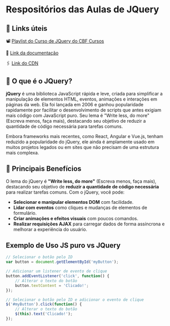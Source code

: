 # Respositórios das Aulas de JQuery

## 🔗 Links úteis
📽️ [Playlist do Curso de JQuery do CBF Cursos](https://www.youtube.com/playlist?list=PLx4x_zx8csUiOBWiybY2cIjhNLIUn4JCn)

📘 [Link da documentação](https://jquery.com/)

🖇️ [Link do CDN](https://releases.jquery.com/)

## 🤔 O que é o JQuery?
**jQuery** é uma biblioteca JavaScript rápida e leve, criada para simplificar a manipulação de elementos HTML, eventos, animações e interações em páginas da web. 
Ela foi lançada em 2006 e ganhou popularidade rapidamente por facilitar o desenvolvimento de scripts que antes exigiam mais código com JavaScript puro. 
Seu lema é "Write less, do more" (Escreva menos, faça mais), destacando seu objetivo de reduzir a quantidade de código necessária para tarefas comuns.

Embora frameworks mais recentes, como React, Angular e Vue.js, tenham reduzido a popularidade do jQuery, ele ainda é amplamente usado em muitos projetos 
legados ou em sites que não precisam de uma estrutura mais complexa.

## 🧐 Principais Benefícios
O lema do jQuery é **"Write less, do more"** (Escreva menos, faça mais), destacando seu objetivo de **reduzir a quantidade de código necessária** para realizar tarefas comuns. Com o jQuery, você pode:

- **Selecionar e manipular elementos DOM** com facilidade.
- **Lidar com eventos** como cliques e mudanças de elementos de formulário.
- **Criar animações e efeitos visuais** com poucos comandos.
- **Realizar requisições AJAX** para carregar dados de forma assíncrona e melhorar a experiência do usuário.

## Exemplo de Uso JS puro vs JQuery

```javascript
// Selecionar o botão pelo ID
var button = document.getElementById('myButton');

// Adicionar um listener de evento de clique
button.addEventListener('click', function() {
    // Alterar o texto do botão
    button.textContent = 'Clicado!';
});
```

```javascript
// Selecionar o botão pelo ID e adicionar o evento de clique
$('#myButton').click(function() {
    // Alterar o texto do botão
    $(this).text('Clicado!');
});
```
